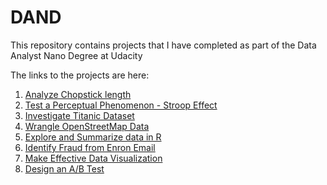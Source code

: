 # DAND

This repository contains projects that I have completed as part of the Data Analyst Nano Degree at Udacity

The links to the projects are here:

1. [Analyze Chopstick length](https://github.com/sl2902/DAND/tree/master/P0)
2. [Test a Perceptual Phenomenon - Stroop Effect]()
3. [Investigate Titanic Dataset]()
4. [Wrangle OpenStreetMap Data]()
5. [Explore and Summarize data in R]()
6. [Identify Fraud from Enron Email]()
7. [Make Effective Data Visualization]()
8. [Design an A/B Test]()
